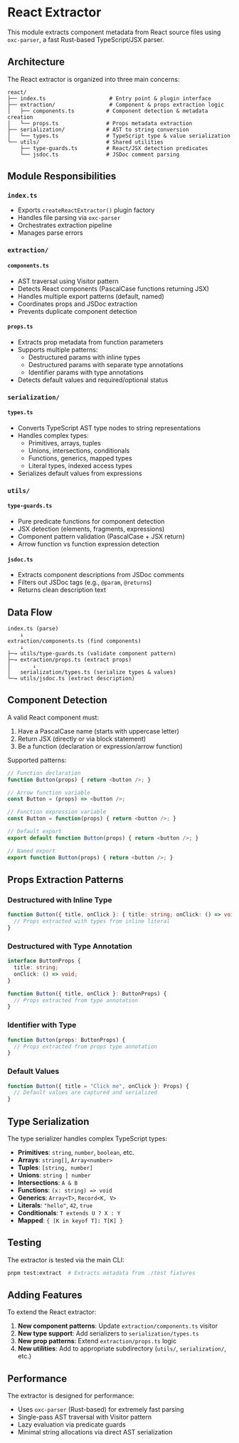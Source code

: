 # React Extractor

This module extracts component metadata from React source files using `oxc-parser`, a fast Rust-based TypeScript/JSX parser.

## Architecture

The React extractor is organized into three main concerns:

```
react/
├── index.ts                    # Entry point & plugin interface
├── extraction/                 # Component & props extraction logic
│   ├── components.ts          # Component detection & metadata creation
│   └── props.ts               # Props metadata extraction
├── serialization/             # AST to string conversion
│   └── types.ts               # TypeScript type & value serialization
└── utils/                     # Shared utilities
    ├── type-guards.ts         # React/JSX detection predicates
    └── jsdoc.ts               # JSDoc comment parsing
```

## Module Responsibilities

### `index.ts`
- Exports `createReactExtractor()` plugin factory
- Handles file parsing via `oxc-parser`
- Orchestrates extraction pipeline
- Manages parse errors

### `extraction/`

#### `components.ts`
- AST traversal using Visitor pattern
- Detects React components (PascalCase functions returning JSX)
- Handles multiple export patterns (default, named)
- Coordinates props and JSDoc extraction
- Prevents duplicate component detection

#### `props.ts`
- Extracts prop metadata from function parameters
- Supports multiple patterns:
  - Destructured params with inline types
  - Destructured params with separate type annotations
  - Identifier params with type annotations
- Detects default values and required/optional status

### `serialization/`

#### `types.ts`
- Converts TypeScript AST type nodes to string representations
- Handles complex types:
  - Primitives, arrays, tuples
  - Unions, intersections, conditionals
  - Functions, generics, mapped types
  - Literal types, indexed access types
- Serializes default values from expressions

### `utils/`

#### `type-guards.ts`
- Pure predicate functions for component detection
- JSX detection (elements, fragments, expressions)
- Component pattern validation (PascalCase + JSX return)
- Arrow function vs function expression detection

#### `jsdoc.ts`
- Extracts component descriptions from JSDoc comments
- Filters out JSDoc tags (e.g., `@param`, `@returns`)
- Returns clean description text

## Data Flow

```
index.ts (parse)
    ↓
extraction/components.ts (find components)
    ↓
├─→ utils/type-guards.ts (validate component pattern)
├─→ extraction/props.ts (extract props)
│       ↓
│   serialization/types.ts (serialize types & values)
└─→ utils/jsdoc.ts (extract description)
```

## Component Detection

A valid React component must:
1. Have a PascalCase name (starts with uppercase letter)
2. Return JSX (directly or via block statement)
3. Be a function (declaration or expression/arrow function)

Supported patterns:
```typescript
// Function declaration
function Button(props) { return <button />; }

// Arrow function variable
const Button = (props) => <button />;

// Function expression variable
const Button = function(props) { return <button />; }

// Default export
export default function Button(props) { return <button />; }

// Named export
export function Button(props) { return <button />; }
```

## Props Extraction Patterns

### Destructured with Inline Type
```typescript
function Button({ title, onClick }: { title: string; onClick: () => void }) {
  // Props extracted with types from inline literal
}
```

### Destructured with Type Annotation
```typescript
interface ButtonProps {
  title: string;
  onClick: () => void;
}

function Button({ title, onClick }: ButtonProps) {
  // Props extracted from type annotation
}
```

### Identifier with Type
```typescript
function Button(props: ButtonProps) {
  // Props extracted from props type annotation
}
```

### Default Values
```typescript
function Button({ title = "Click me", onClick }: Props) {
  // Default values are captured and serialized
}
```

## Type Serialization

The type serializer handles complex TypeScript types:

- **Primitives**: `string`, `number`, `boolean`, etc.
- **Arrays**: `string[]`, `Array<number>`
- **Tuples**: `[string, number]`
- **Unions**: `string | number`
- **Intersections**: `A & B`
- **Functions**: `(x: string) => void`
- **Generics**: `Array<T>`, `Record<K, V>`
- **Literals**: `"hello"`, `42`, `true`
- **Conditionals**: `T extends U ? X : Y`
- **Mapped**: `{ [K in keyof T]: T[K] }`

## Testing

The extractor is tested via the main CLI:

```bash
pnpm test:extract  # Extracts metadata from ./test fixtures
```

## Adding Features

To extend the React extractor:

1. **New component patterns**: Update `extraction/components.ts` visitor
2. **New type support**: Add serializers to `serialization/types.ts`
3. **New prop patterns**: Extend `extraction/props.ts` logic
4. **New utilities**: Add to appropriate subdirectory (`utils/`, `serialization/`, etc.)

## Performance

The extractor is designed for performance:
- Uses `oxc-parser` (Rust-based) for extremely fast parsing
- Single-pass AST traversal with Visitor pattern
- Lazy evaluation via predicate guards
- Minimal string allocations via direct AST serialization
